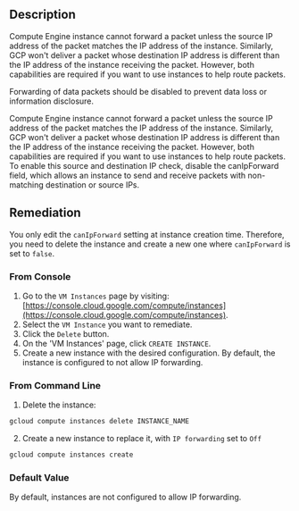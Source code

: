 ## Description

Compute Engine instance cannot forward a packet unless the source IP address of the packet matches the IP address of the instance. Similarly, GCP won't deliver a packet whose destination IP address is different than the IP address of the instance receiving the packet. However, both capabilities are required if you want to use instances to help route packets.

Forwarding of data packets should be disabled to prevent data loss or information disclosure.

Compute Engine instance cannot forward a packet unless the source IP address of the packet matches the IP address of the instance. Similarly, GCP won't deliver a packet whose destination IP address is different than the IP address of the instance receiving the packet. However, both capabilities are required if you want to use instances to help route packets. To enable this source and destination IP check, disable the canIpForward field, which allows an instance to send and receive packets with non-matching destination or source IPs.

## Remediation

You only edit the `canIpForward` setting at instance creation time. Therefore, you need to delete the instance and create a new one where `canIpForward` is set to `false`.

### From Console

1. Go to the `VM Instances` page by visiting: [https://console.cloud.google.com/compute/instances](https://console.cloud.google.com/compute/instances).
2. Select the `VM Instance` you want to remediate.
3. Click the `Delete` button.
4. On the 'VM Instances' page, click `CREATE INSTANCE`.
5. Create a new instance with the desired configuration. By default, the instance is configured to not allow IP forwarding.

### From Command Line

1. Delete the instance:

```bash
gcloud compute instances delete INSTANCE_NAME
```

2. Create a new instance to replace it, with `IP forwarding` set to `Off`

```bash
gcloud compute instances create
```

### Default Value

By default, instances are not configured to allow IP forwarding.
